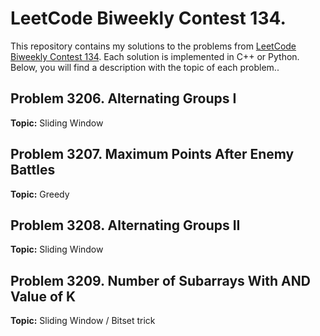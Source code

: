# LeetCode Biweekly Contest 134.

This repository contains my solutions to the problems from [LeetCode Biweekly Contest 134](https://leetcode.com/contest/biweekly-contest-134/). Each solution is implemented in C++ or Python. Below, you will find a description with the topic of each problem..

## Problem 3206. Alternating Groups I

**Topic:** Sliding Window

## Problem 3207. Maximum Points After Enemy Battles

**Topic:** Greedy

## Problem 3208. Alternating Groups II

**Topic:** Sliding Window

## Problem 3209. Number of Subarrays With AND Value of K

**Topic:** Sliding Window / Bitset trick
